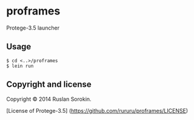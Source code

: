 # proframes

Protege-3.5 launcher

## Usage

```
$ cd <..>/proframes
$ lein run
```

Copyright and license
----

Copyright © 2014 Ruslan Sorokin.

[License of Protege-3.5] (https://github.com/rururu/proframes/LICENSE)
